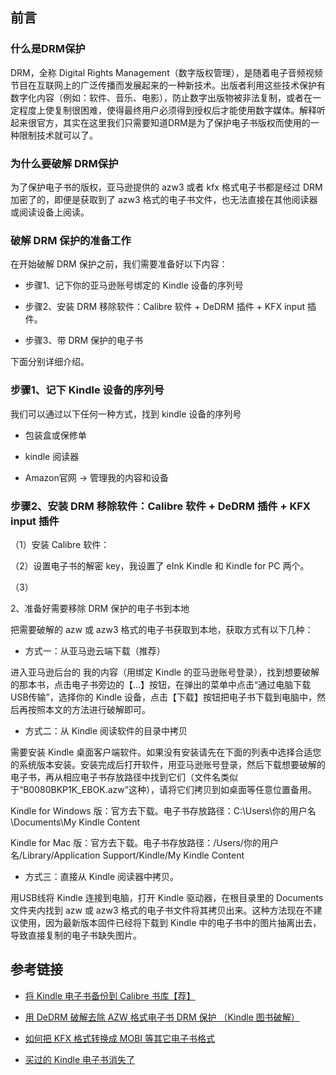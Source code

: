 
## 前言

### 什么是DRM保护

DRM，全称 Digital Rights Management（数字版权管理），是随着电子音频视频节目在互联网上的广泛传播而发展起来的一种新技术。出版者利用这些技术保护有数字化内容（例如：软件、音乐、电影），防止数字出版物被非法复制，或者在一定程度上使复制很困难，使得最终用户必须得到授权后才能使用数字媒体。解释听起来很官方，其实在这里我们只需要知道DRM是为了保护电子书版权而使用的一种限制技术就可以了。

### 为什么要破解 DRM保护

为了保护电子书的版权，亚马逊提供的 azw3 或者 kfx 格式电子书都是经过 DRM 加密了的，即便是获取到了 azw3 格式的电子书文件，也无法直接在其他阅读器或阅读设备上阅读。

### 破解 DRM 保护的准备工作

在开始破解 DRM 保护之前，我们需要准备好以下内容：

- 步骤1、记下你的亚马逊账号绑定的 Kindle 设备的序列号

- 步骤2、安装 DRM 移除软件：Calibre 软件 + DeDRM 插件 + KFX input 插件。

- 步骤3、带 DRM 保护的电子书

下面分别详细介绍。

### 步骤1、记下 Kindle 设备的序列号

我们可以通过以下任何一种方式，找到 kindle 设备的序列号

- 包装盒或保修单

- kindle 阅读器

- Amazon官网 -> 管理我的内容和设备

### 步骤2、安装 DRM 移除软件：Calibre 软件 + DeDRM 插件 + KFX input 插件

（1）安装 Calibre 软件：


（2）设置电子书的解密 key，我设置了 eInk Kindle 和 Kindle for PC 两个。

（3）

2、准备好需要移除 DRM 保护的电子书到本地

把需要破解的 azw 或 azw3 格式的电子书获取到本地，获取方式有以下几种：

- 方式一：从亚马逊云端下载（推荐）

进入亚马逊后台的 我的内容（用绑定 Kindle 的亚马逊账号登录），找到想要破解的那本书，点击电子书旁边的【…】按钮，在弹出的菜单中点击“通过电脑下载USB传输”，选择你的 Kindle 设备，点击【下载】按钮把电子书下载到电脑中，然后再按照本文的方法进行破解即可。

- 方式二：从 Kindle 阅读软件的目录中拷贝

需要安装 Kindle 桌面客户端软件。如果没有安装请先在下面的列表中选择合适您的系统版本安装。安装完成后打开软件，用亚马逊账号登录，然后下载想要破解的电子书，再从相应电子书存放路径中找到它们（文件名类似于“B0080BKP1K_EBOK.azw”这种），请将它们拷贝到如桌面等任意位置备用。

Kindle for Windows 版：官方去下载。电子书存放路径：C:\Users\你的用户名\Documents\My Kindle Content

Kindle for Mac 版：官方去下载。电子书存放路径：/Users/你的用户名/Library/Application Support/Kindle/My Kindle Content

- 方式三：直接从 Kindle 阅读器中拷贝。

用USB线将 Kindle 连接到电脑，打开 Kindle 驱动器，在根目录里的 Documents 文件夹内找到 azw 或 azw3 格式的电子书文件将其拷贝出来。这种方法现在不建议使用，因为最新版本固件已经将下载到 Kindle 中的电子书中的图片抽离出去，导致直接复制的电子书缺失图片。

## 参考链接

- [将 Kindle 电子书备份到 Calibre 书库【荐】](https://maajiaa.wordpress.com/2018/07/19/kindle-to-calibre/)

- [用 DeDRM 破解去除 AZW 格式电子书 DRM 保护 （Kindle 图书破解）](http://www.jianshu.com/p/d838f593c8ca)

- [如何把 KFX 格式转换成 MOBI 等其它电子书格式](https://bookfere.com/post/663.html)

- [买过的 Kindle 电子书消失了](https://maajiaa.wordpress.com/2018/07/19/purchased-kindle-ebook-disappeared/)



